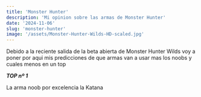 ```yaml
---
title: 'Monster Hunter'
description: 'Mi opinion sobre las armas de Monster Hunter'
date: '2024-11-06'
slug: 'monster-hunter'
image: '/assets/Monster-Hunter-Wilds-HD-scaled.jpg'
---
```

Debido a la reciente salida de la beta abierta de Monster Hunter Wilds voy a poner por aqui mis predicciones de que armas van a usar mas los noobs y cuales menos en un top

***TOP nº 1***

La arma noob por excelencia la Katana 
